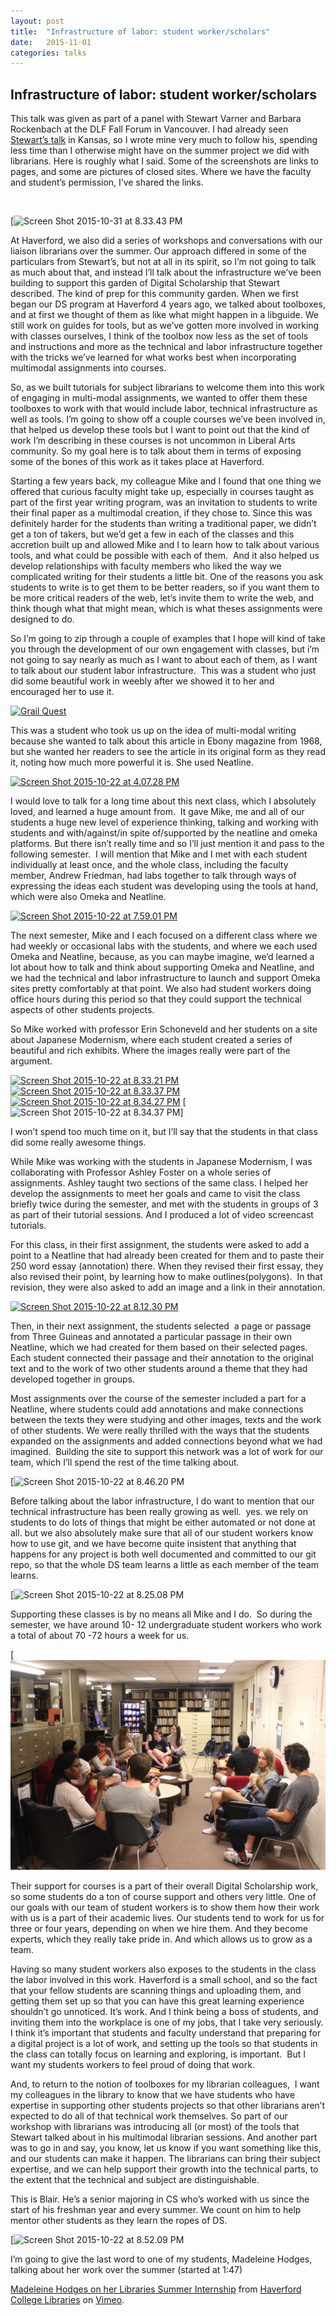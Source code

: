 ```yaml
---
layout: post
title:  "Infrastructure of labor: student worker/scholars"
date:   2015-11-01
categories: talks
---
```



## Infrastructure of labor: student worker/scholars

This talk was given as part of a panel with Stewart Varner and Barbara
Rockenbach at the DLF Fall Forum in Vancouver. I had already seen
[Stewart’s
talk](http://stewartvarner.com/2015/10/28/multimodal-librarians/) in
Kansas, so I wrote mine very much to follow his, spending less time than
I otherwise might have on the summer project we did with librarians.
Here is roughly what I said. Some of the screenshots are links to pages,
and some are pictures of closed sites. Where we have the faculty and
student’s permission, I’ve shared the links.

 

[![Screen Shot 2015-10-31 at 8.33.43
PM](/assets/images/2015/11/Screen-Shot-2015-10-31-at-8.33.43-PM-300x164.png)

At Haverford, we also did a series of workshops and conversations with
our liaison librarians over the summer. Our approach differed in some of
the particulars from Stewart’s, but not at all in its spirit, so I’m not
going to talk as much about that, and instead I’ll talk about the
infrastructure we’ve been building to support this garden of Digital
Scholarship that Stewart described. The kind of prep for this community garden. When we first began our DS program at Haverford 4 years ago, we talked about toolboxes, and at first we thought of them as like what might happen in a libguide. We still work on guides for tools, but as we’ve gotten more involved in working with classes ourselves, I think of the toolbox now less as the set of tools and instructions and more as the technical and labor infrastructure together with the tricks we’ve learned for what works best when incorporating multimodal assignments into courses.

So, as we built tutorials for subject librarians to welcome them into
this work of engaging in multi-modal assignments, we wanted to offer
them these toolboxes to work with that would include labor, technical
infrastructure as well as tools. I’m going to show off a couple courses we’ve been involved in, that helped us develop these tools but I want to point out that the kind of work I’m describing in these courses is not uncommon in Liberal Arts community. So my goal here is to talk about them in terms of exposing some of the bones of this work as it takes place at Haverford.

Starting a few years back, my colleague Mike and I found that one thing we offered that curious faculty might take up, especially in courses taught as part of the first year writing program, was an invitation to students to write their final paper as a multimodal creation, if they
chose to. Since this was definitely harder for the students than writing
a traditional paper, we didn’t get a ton of takers, but we’d get a few
in each of the classes and this accretion built up and allowed Mike and
I to learn how to talk about various tools, and what could be possible
with each of them.  And it also helped us develop relationships with
faculty members who liked the way we complicated writing for their
students a little bit. One of the reasons you ask students to write is
to get them to be better readers, so if you want them to be more
critical readers of the web, let’s invite them to write the web, and
think though what that might mean, which is what theses assignments were
designed to do.

So I’m going to zip through a couple of examples that I hope will kind
of take you through the development of our own engagement with classes,
but i’m not going to say nearly as much as I want to about each of them,
as I want to talk about our student labor infrastructure.  This was a
student who just did some beautiful work in weebly after we showed it to
her and encouraged her to use it.

[![Grail
Quest](/assets/images/2015/11/Screen-Shot-2015-10-22-at-12.04.24-PM-1024x470.png)](http://eliotandthegrailquest.weebly.com)

This was a student who took us up on the idea of multi-modal writing
because she wanted to talk about this article in Ebony magazine from
1968, but she wanted her readers to see the article in its original form
as they read it, noting how much more powerful it is. She used Neatline.

[![Screen Shot 2015-10-22 at 4.07.28
PM](/assets/images/2015/11/Screen-Shot-2015-10-22-at-4.07.28-PM-1024x475.png)](http://ds.haverford.edu/borders14/neatline/fullscreen/writing-seminar-final-amira)

I would love to talk for a long time about this next class, which I
absolutely loved, and learned a huge amount from.  It gave Mike, me and
all of our students a huge new level of experience thinking, talking and
working with students and with/against/in spite of/supported by the
neatline and omeka platforms. But there isn’t really time and so I’ll
just mention it and pass to the following semester.  I will mention that
Mike and I met with each student individually at least once, and the
whole class, including the faculty member, Andrew Friedman, had labs
together to talk through ways of expressing the ideas each student was
developing using the tools at hand, which were also Omeka and Neatline.

[![Screen Shot 2015-10-22 at 7.59.01
PM](/assets/images/2015/11/Screen-Shot-2015-10-22-at-7.59.01-PM-1024x503.png)](/assets/images/2015/11/Screen-Shot-2015-10-22-at-7.59.01-PM.png)

The next semester, Mike and I each focused on a different class where we
had weekly or occasional labs with the students, and where we each used
Omeka and Neatline, because, as you can maybe imagine, we’d learned a
lot about how to talk and think about supporting Omeka and Neatline, and
we had the technical and labor infrastructure to launch and support
Omeka sites pretty comfortably at that point. We also had student
workers doing office hours during this period so that they could support
the technical aspects of other students projects.

So Mike worked with professor Erin Schoneveld and her students on a site
about Japanese Modernism, where each student created a series of
beautiful and rich exhibits. Where the images really were part of the
argument.

[![Screen Shot 2015-10-22 at 8.33.21
PM](/assets/images/2015/11/Screen-Shot-2015-10-22-at-8.33.21-PM-1024x995.png)](/assets/images/2015/11/Screen-Shot-2015-10-22-at-8.33.21-PM.png)
[![Screen Shot 2015-10-22 at 8.33.37
PM](/assets/images/2015/11/Screen-Shot-2015-10-22-at-8.33.37-PM-1024x536.png)](/assets/images/2015/11/Screen-Shot-2015-10-22-at-8.33.37-PM.png)
[![Screen Shot 2015-10-22 at 8.34.27
PM](/assets/images/2015/11/Screen-Shot-2015-10-22-at-8.34.27-PM-1024x915.png)](/assets/images/2015/11/Screen-Shot-2015-10-22-at-8.34.27-PM.png)
[![Screen Shot 2015-10-22 at 8.34.37
PM](/assets/images/2015/11/Screen-Shot-2015-10-22-at-8.34.37-PM-1024x681.png)]  

I won’t spend too much time on it, but I’ll say that the students in
that class did some really awesome things.

While Mike was working with the students in Japanese Modernism, I was
collaborating with Professor Ashley Foster on a whole series of
assignments. Ashley taught two sections of the same class. I helped her
develop the assignments to meet her goals and came to visit the class
briefly twice during the semester, and met with the students in groups
of 3 as part of their tutorial sessions. And I produced a lot of video
screencast tutorials.

For this class, in their first assignment, the students were asked to
add a point to a Neatline that had already been created for them and to
paste their 250 word essay (annotation) there. When they revised their
first essay, they also revised their point, by learning how to make
outlines(polygons).  In that revision, they were also asked to add an
image and a link in their annotation.

[![Screen Shot 2015-10-22 at 8.12.30
PM](/assets/images/2015/11/Screen-Shot-2015-10-22-at-8.12.30-PM-1024x566.png)](https://ds-omeka.haverford.edu/peacetestimonies/neatline/fullscreen/guernica-morning-after-class)

Then, in their next assignment, the students selected  a page or passage
from Three Guineas and annotated a particular passage in their own
Neatline, which we had created for them based on their selected pages.
Each student connected their passage and their annotation to the
original text and to the work of two other students around a theme that
they had developed together in groups.

Most assignments over the course of the semester included a part for a
Neatline, where students could add annotations and make connections
between the texts they were studying and other images, texts and the
work of other students. We were really thrilled with the ways that the
students expanded on the assignments and added connections beyond what
we had imagined.  Building the site to support this network was a lot of
work for our team, which I’ll spend the rest of the time talking about.

[![Screen Shot 2015-10-22 at 8.46.20
PM](/assets/images/2015/11/Screen-Shot-2015-10-22-at-8.46.20-PM-1024x663.png)

Before talking about the labor infrastructure, I do want to mention that
our technical infrastructure has been really growing as well.  yes. we
rely on students to do lots of things that might be either automated or
not done at all. but we also absolutely make sure that all of our
student workers know how to use git, and we have become quite insistent
that anything that happens for any project is both well documented and
committed to our git repo, so that the whole DS team learns a little as
each member of the team learns.

[![Screen Shot 2015-10-22 at 8.25.08
PM](/assets/images/2015/11/Screen-Shot-2015-10-22-at-8.25.08-PM-1024x605.png)
 

Supporting these classes is by no means all Mike and I do.  So during
the semester, we have around 10- 12 undergraduate student workers who
work a total of about 70 -72 hours a week for us.

[![all-students](/assets/images/2015/11/all-students-1024x683.png)

Their support for courses is a part of their overall Digital Scholarship
work, so some students do a ton of course support and others very
little. One of our goals with our team of student workers is to show
them how their work with us is a part of their academic lives. Our
students tend to work for us for three or four years, depending on when
we hire them. And they become experts, which they really take pride in.
And which allows us to grow as a team.

Having so many student workers also exposes to the students in the class
the labor involved in this work. Haverford is a small school, and so the
fact that your fellow students are scanning things and uploading them,
and getting them set up so that you can have this great learning
experience shouldn’t go unnoticed. It’s work. And I think being a boss
of students, and inviting them into the workplace is one of my jobs,
that I take very seriously. I think it’s important that students and
faculty understand that preparing for a digital project is a lot of
work, and setting up the tools so that students in the class can totally
focus on learning and exploring, is important.  But I want my students
workers to feel proud of doing that work.

And, to return to the notion of toolboxes for my librarian colleagues, 
I want my colleagues in the library to know that we have students who
have expertise in supporting other students projects so that other
librarians aren’t expected to do all of that technical work themselves.
So part of our workshop with librarians was introducing all (or most) of
the tools that Stewart talked about in his multimodal librarian
sessions. And another part was to go in and say, you know, let us know
if you want something like this, and our students can make it happen.
The librarians can bring their subject expertise, and we can help
support their growth into the technical parts, to the extent that the
technical and subject are distinguishable.

This is Blair. He’s a senior majoring in CS who’s worked with us since
the start of his freshman year and every summer. We count on him to help
mentor other students as they learn the ropes of DS.

[![Screen Shot 2015-10-22 at 8.52.09
PM](/assets/images/2015/11/Screen-Shot-2015-10-22-at-8.52.09-PM1-1024x632.png)

I’m going to give the last word to one of my students, Madeleine Hodges,
talking about her work over the summer (started at 1:47)

[Madeleine Hodges on her Libraries Summer
Internship](https://vimeo.com/140976433) from [Haverford College
Libraries](https://vimeo.com/hclibraries) on [Vimeo](https://vimeo.com).
